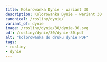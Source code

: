 ```yaml
---
title: Kolorowanka Dynie - wariant 30
description: Kolorowanka Dynie - wariant 30
canonical: /rosliny/dynie/
variant_of: dynie
image: /rosliny/dynie/30/dynie-30.svg
pdf: /rosliny/dynie/30/dynie-30.pdf
alt: "kolorowanka do druku dynie PDF"
tags:
- rosliny
- dynie
---
```

